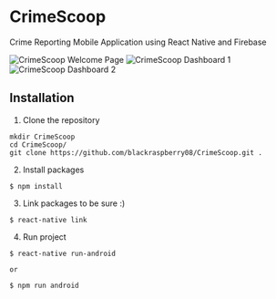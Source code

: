 # CrimeScoop
Crime Reporting Mobile Application using React Native and Firebase

![CrimeScoop Welcome Page](https://i.imgur.com/bC8yNtm.jpg)
![CrimeScoop Dashboard 1](https://imgur.com/bJIia7F.jpg)
![CrimeScoop Dashboard 2](https://imgur.com/YqWzewk.jpg)

## Installation
1. Clone the repository
```
mkdir CrimeScoop
cd CrimeScoop/
git clone https://github.com/blackraspberry08/CrimeScoop.git .
```
2. Install packages
```
$ npm install
```

3. Link packages to be sure :)
```
$ react-native link
```

4. Run project
```
$ react-native run-android

or

$ npm run android
```
